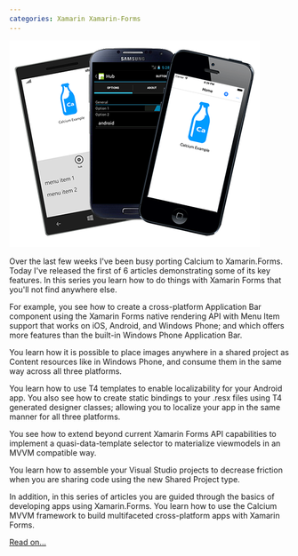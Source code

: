 ```yaml
---
categories: Xamarin Xamarin-Forms
---
```


![Three devices showing Calcium elements](/assets/images/IntroducingCalciumForXamarinForms.png)

Over the last few weeks I've been busy porting Calcium to Xamarin.Forms. Today I've released the first of 6 articles demonstrating some of its key features. In this series you learn how to do things with Xamarin Forms that you'll not find anywhere else.

For example, you see how to create a cross-platform Application Bar component using the Xamarin Forms native rendering API with Menu Item support that works on iOS, Android, and Windows Phone; and which offers more features than the built-in Windows Phone Application Bar.

You learn how it is possible to place images anywhere in a shared project as Content resources like in Windows Phone, and consume them in the same way across all three platforms.

You learn how to use T4 templates to enable localizability for your Android app. You also see how to create static bindings to your .resx files using T4 generated designer classes; allowing you to localize your app in the same manner for all three platforms.

You see how to extend beyond current Xamarin Forms API capabilities to implement a quasi-data-template selector to materialize viewmodels in an MVVM compatible way.

You learn how to assemble your Visual Studio projects to decrease friction when you are sharing code using the new Shared Project type.

In addition, in this series of articles you are guided through the basics of developing apps using Xamarin.Forms. You learn how to use the Calcium MVVM framework to build multifaceted cross-platform apps with Xamarin Forms.

[Read on...](http://www.codeproject.com/Articles/818278/Introducing-Calcium-for-Xamarin-Forms)
